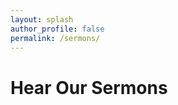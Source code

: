 ```yaml
---
layout: splash
author_profile: false
permalink: /sermons/
---
```


# Hear Our Sermons

<!-- Begin SermonAudio Link Button -->
<SCRIPT LANGUAGE="JavaScript" type="text/javascript">document.write("<" + "script  src='http://www.sermonaudio.com/code_sermonlist.asp?sourceid=lbcofhopemills&style=2&hideheader=false&hidelogo=false&alwaysbible=false&rows=30&sourcehref=" + escape(location.href) + "'><","/script>");</SCRIPT>
<!-- End SermonAudio Link Button -->
